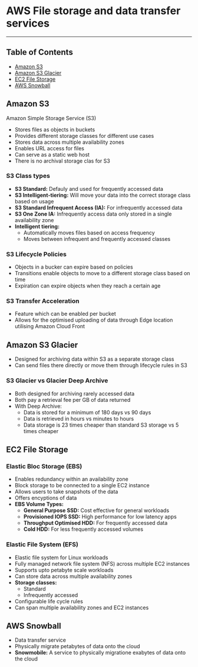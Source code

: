 # AWS File storage and data transfer services

- - - -

## Table of Contents

* [Amazon S3](https://github.com/Sam-Ballantyne/DevNotes/blob/main/AWS/AwsContentAndNetworkDeliveryServices.md#amazon-s3)
* [Amazon S3 Glacier](https://github.com/Sam-Ballantyne/DevNotes/blob/main/AWS/AwsContentAndNetworkDeliveryServices.md#amazon-s3-glacier)
* [EC2 File Storage](https://github.com/Sam-Ballantyne/DevNotes/blob/main/AWS/AwsContentAndNetworkDeliveryServices.md#ec2-file-storage)
* [AWS Snowball](https://github.com/Sam-Ballantyne/DevNotes/blob/main/AWS/AwsContentAndNetworkDeliveryServices.md#aws-snowball)

## Amazon S3

Amazon Simple Storage Service (S3)

* Stores files as objects in buckets
* Provides different storage classes for different use cases
* Stores data across multiple availability zones
* Enables URL access for files
* Can serve as a static web host
* There is no archival storage clas for S3

### S3 Class types

* __S3 Standard:__ Defauly and used for frequently accessed data
* __S3 Intelligent-tiering:__ Will move your data into the correct storage class based on usage
* __S3 Standard Infrequent Access (IA):__ For infrequently accessed data
* __S3 One Zone IA:__ Infrequently access data only stored in a single availability zone
* __Intelligent tiering:__
  * Automatically moves files based on access frequency
  * Moves between infrequent and frequently accessed classes

### S3 Lifecycle Policies

* Objects in a bucker can expire based on policies
* Transitions enable objects to move to a different storage class based on time
* Expiration can expire objects when they reach a certain age

### S3 Transfer Acceleration

* Feature which can be enabled per bucket
* Allows for the optimised uploading of data through Edge location utilising Amazon Cloud Front

## Amazon S3 Glacier

* Designed for archiving data within S3 as a separate storage class
* Can send files there directly or move them through lifecycle rules in S3

### S3 Glacier vs Glacier Deep Archive

* Both designed for archiving rarely accessed data
* Both pay a retrieval fee per GB of data returned
* With Deep Archive:
  * Data is stored for a minimum of 180 days vs 90 days
  * Data is retrieved in hours vs minutes to hours
  * Data storage is 23 times cheaper than standard S3 storage vs 5 times cheaper

## EC2 File Storage

### Elastic Bloc Storage (EBS)

* Enables redundancy within an availability zone
* Block storage to be connected to a single EC2 instance
* Allows users to take snapshots of the data
* Offers encyptions of data
* __EBS Volume Types:__
  * __General Purpose SSD:__ Cost effective for general workloads
  * __Provisioned IOPS SSD:__ High performance for low latency apps
  * __Throughput Optimised HDD:__ For frequently accessed data
  * __Cold HDD:__ For less frequently accessed volumes

### Elastic File System (EFS)

* Elastic file system for Linux workloads
* Fully managed network file system (NFS) across multiple EC2 instances
* Supports upto petabyte scale workloads
* Can store data across multiple availability zones
* __Storage classes:__
  * Standard
  * Infrequently accessed
* Configurable life cycle rules
* Can span multiple availability zones and EC2 instances

## AWS Snowball

* Data transfer service
* Physically migrate petabytes of data onto the cloud
* __Snowmobile:__ A service to physically migratione exabytes of data onto the cloud
